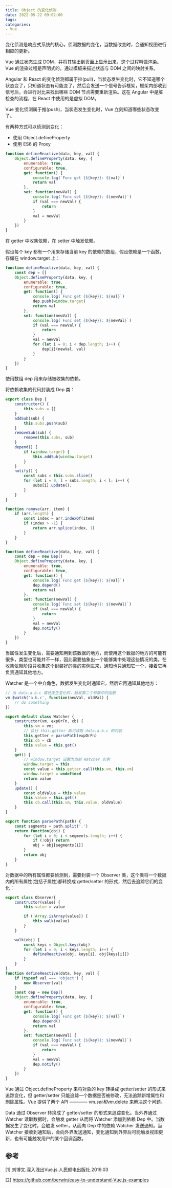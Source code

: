 ```yaml
---
title: Object 的变化侦测
date: 2022-05-22 09:02:00
tags:
categories:
- Vue
---
```


变化侦测是响应式系统的核心，侦测数据的变化，当数据改变时，会通知视图进行相应的更新。

Vue 通过状态生成 DOM，并将其输出到页面上显示出来，这个过程叫做渲染。Vue 的渲染过程是声明式的，通过模板来描述状态与 DOM 之间的映射关系。

Angular 和 React 的变化侦测都属于拉(pull)，当状态发生变化时，它不知道哪个状态变了，只知道状态有可能变了，然后会发送一个信号告诉框架，框架内部收到信号后，会进行对比来找出哪些 DOM 节点需要重新渲染。这在 Angular 中是脏检查的流程，在 React 中使用的是虚拟 DOM。

Vue 变化侦测属于推(push)，当状态发生变化时，Vue 立刻知道哪些状态改变了。

有两种方式可以侦测到变化：
- 使用 Object.defineProperty
- 使用 ES6 的 Proxy

```javascript
function defineReactive(data, key, val) {
    Object.defineProperty(data, key, {
        enumerable: true,
        configurable: true,
        get: function() {
            console.log(`Func get {${key}}: ${val}`)
            return val
        },
        set: function(newVal) {
            console.log(`Func set {${key}}: ${newVal}`)
            if (val === newVal) {
                return
            }
            val = newVal
        }
    })
}
```

在 getter 中收集依赖，在 setter 中触发依赖。

假设每个 key 都有一个用来存储当前 key 的依赖的数组，假设依赖是一个函数，存储在 window.target 上：
```javascript
function defineReactive(data, key, val) {
    const dep = []
    Object.defineProperty(data, key, {
        enumerable: true,
        configurable: true,
        get: function() {
            console.log(`Func get {${key}}: ${val}`)
            dep.push(window.target)
            return val
        },
        set: function(newVal) {
            console.log(`Func set {${key}}: ${newVal}`)
            if (val === newVal) {
                return
            }
            val = newVal
            for (let i = 0; i < dep.length; i++) {
                dep[i](newVal, val)
            }
        }
    })
}
```
使用数组 dep 用来存储被收集的依赖。

将依赖收集的代码封装成 Dep 类：
```javascript
export class Dep {
    constructor() {
        this.subs = []
    }
    addSub(sub) {
        this.subs.push(sub)
    }
    removeSub(sub) {
        remove(this.subs, sub)
    }
    depend() {
        if (window.target) {
            this.addSub(window.target)
        }
    }
    notify() {
        const subs = this.subs.slice()
        for (let i = 0, l = subs.length; i < l; i++) {
            subs[i].update();
        }
    }
}

function remove(arr, item) {
    if (arr.length) {
        const index = arr.indexOf(item)
        if (index > -1) {
            return arr.splice(index, 1)
        }
    }
}

function defineReactive(data, key, val) {
    const dep = new Dep()
    Object.defineProperty(data, key, {
        enumerable: true,
        configurable: true,
        get: function() {
            console.log(`Func get {${key}}: ${val}`)
            dep.depend()
            return val
        },
        set: function(newVal) {
            console.log(`Func set {${key}}: ${newVal}`)
            if (val === newVal) {
                return
            }
            val = newVal
            dep.notify()
        }
    })
}
```

当属性发生变化后，需要通知用到该数据的地方，而使用这个数据的地方的可能有很多，类型也可能并不一样，因此需要抽象出一个能够集中处理这些情况的类。在收集依赖阶段只收集这个封装好的类的实例进来，通知也只通知它一个，接着它再负责通知其他地方。

Watcher 是一个中介角色，数据发生变化时通知它，然后它再通知其他地方：
```javascript
// 当 data.a.b.c 属性发生变化时，触发第二个参数中的函数
vm.$watch('a.b.c', function(newVal, oldVal) {
    // do something
})

export default class Watcher {
    constructor(vm, expOrFn, cb) {
        this.vm = vm;
        // 执行 this.getter 即可读取 data.a.b.c 的内容
        this,getter = parsePath(expOrFn)
        this.cb = cb
        this.value = this.get()
    }
    get() {
        // window.target 设置为当前 Watcher 实例
        window.target = this
        const value = this.getter.call(this.vm, this.vm)
        window.target = undefined
        return value
    }
    update() {
        const oldValue = this.value
        this.value = this.get()
        this.cb.call(this.vm, this.value, oldValue)
    }
}

export function parsePath(path) {
    const segments = path.split('.')
    return function(obj) {
        for (let i = 0; i < segments.length; i++) {
            if (!obj) return
            obj = obj[segments[i]]
        }
        return obj
    }
}
```

对数据中的所有属性都要侦测到，需要封装一个 Observer 类，这个类将一个数据内的所有属性(包括子属性)都转换成 getter/setter 的形式，然后去追踪它们的变化：
```javascript
export class Observer{
    constructor(value) {
        this.value = value

        if (!Array.isArray(value)) {
            this.walk(value)
        }
    }

    walk(obj) {
        const keys = Object.keys(obj)
        for (let i = 0; i < keys.length; i++) {
            defineReactive(obj, keys[i], obj[keys[i]])
        }
    }
}
function defineReactive(data, key, val) {
    if (typeof val === 'object') {
        new Observer(val)
    }
    const dep = new Dep()
    Object.defineProperty(data, key, {
        enumerable: true,
        configurable: true,
        get: function() {
            console.log(`Func get {${key}}: ${val}`)
            dep.depend()
            return val
        },
        set: function(newVal) {
            console.log(`Func set {${key}}: ${newVal}`)
            if (val === newVal) {
                return
            }
            val = newVal
            dep.notify()
        }
    })
}
```

Vue 通过 Object.defineProperty 来将对象的 key 转换成 getter/setter 的形式来追踪变化，但 getter/setter 只能追踪一个数据是否被修改，无法追踪新增属性和删除属性。Vue 提供了两个 API ———— vm.$set 和 vm.$delete 来解决这个问题。

Data 通过 Observer 转换成了 getter/setter 的形式来追踪变化。当外界通过 Watcher 读取数据时，会触发 getter 从而将 Watcher 添加到依赖 Dep 中。当数据发生了变化时，会触发 setter，从而向 Dep 中的依赖 Watcher 发送通知。当 Watcher 接收到通知后，会向外界发送通知，变化通知到外界后可能触发视图更新，也有可能触发用户的某个回调函数。


## 参考
[1] 刘博文.深入浅出Vue.js.人民邮电出版社.2019.03

[2] https://github.com/berwin/easy-to-understand-Vue.js-examples